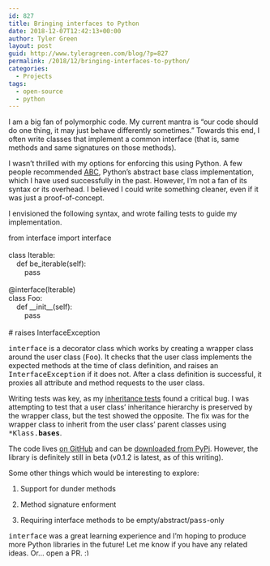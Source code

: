 ```yaml
---
id: 827
title: Bringing interfaces to Python
date: 2018-12-07T12:42:13+00:00
author: Tyler Green
layout: post
guid: http://www.tyleragreen.com/blog/?p=827
permalink: /2018/12/bringing-interfaces-to-python/
categories:
  - Projects
tags:
  - open-source
  - python
---
```

I am a big fan of polymorphic code. My current mantra is &#8220;our code should do one thing, it may just behave differently sometimes.&#8221; Towards this end, I often write classes that implement a common interface (that is, same methods and same signatures on those methods).

I wasn&#8217;t thrilled with my options for enforcing this using Python. A few people recommended [ABC](https://docs.python.org/3.7/library/abc.html), Python&#8217;s abstract base class implementation, which I have used successfully in the past. However, I&#8217;m not a fan of its syntax or its overhead. I believed I could write something cleaner, even if it was just a proof-of-concept.

I envisioned the following syntax, and wrote failing tests to guide my implementation.

<div class="codecolorer-container python default" style="overflow:auto;white-space:nowrap;width:435px;">
  <div class="python codecolorer">
    <span class="kw1">from</span> interface <span class="kw1">import</span> interface<br /> <br /> <span class="kw1">class</span> Iterable:<br /> &nbsp; &nbsp; <span class="kw1">def</span> be_iterable<span class="br0">&#40;</span><span class="kw2">self</span><span class="br0">&#41;</span>:<br /> &nbsp; &nbsp; &nbsp; &nbsp; <span class="kw1">pass</span><br /> <br /> <span class="sy0">@</span>interface<span class="br0">&#40;</span>Iterable<span class="br0">&#41;</span><br /> <span class="kw1">class</span> Foo:<br /> &nbsp; &nbsp; <span class="kw1">def</span> <span class="kw4">__init__</span><span class="br0">&#40;</span><span class="kw2">self</span><span class="br0">&#41;</span>:<br /> &nbsp; &nbsp; &nbsp; &nbsp; <span class="kw1">pass</span><br /> <br /> <span class="co1"># raises InterfaceException</span>
  </div>
</div>

<tt>interface</tt> is a decorator class which works by creating a wrapper class around the user class (<tt>Foo</tt>). It checks that the user class implements the expected methods at the time of class definition, and raises an <tt>InterfaceException</tt> if it does not. After a class definition is successful, it proxies all attribute and method requests to the user class.

Writing tests was key, as my [inheritance tests](https://github.com/tyleragreen/python-interfaces/blob/master/tests/test_inheritance.py) found a critical bug. I was attempting to test that a user class&#8217; inheritance hierarchy is preserved by the wrapper class, but the test showed the opposite. The fix was for the wrapper class to inherit from the user class&#8217; parent classes using <tt>*Klass.__bases__</tt>. 

The code lives <a href="https://github.com/tyleragreen/python-interfaces" rel="noopener" target="_blank">on GitHub</a> and can be <a href="https://pypi.org/project/python-interfaces/" rel="noopener" target="_blank">downloaded from PyPi</a>. However, the library is definitely still in beta (v0.1.2 is latest, as of this writing).

Some other things which would be interesting to explore:
  
1. Support for dunder methods
  
2. Method signature enforment
  
3. Requiring interface methods to be empty/abstract/<tt>pass</tt>-only

<tt>interface</tt> was a great learning experience and I&#8217;m hoping to produce more Python libraries in the future! Let me know if you have any related ideas. Or&#8230; open a PR. <img src="http://i2.wp.com/www.tyleragreen.com/blog/wp-includes/images/smilies/simple-smile.png?w=676" alt=":)" class="wp-smiley" style="height: 1em; max-height: 1em;" data-recalc-dims="1" />